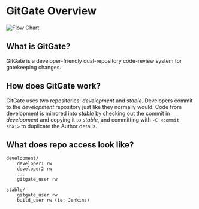 # GitGate Overview

![Flow Chart](http://gitgate.nullism.com/uploads/gitgate-flow-basic.png)

## What is GitGate? 

GitGate is a developer-friendly dual-repository code-review system for gatekeeping changes.

## How does GitGate work?

GitGate uses two repositories: *development* and *stable*. Developers commit to the *development* 
repository just like they normally would. Code from development is mirrored into *stable*
by checking out the commit in *development* and copying it to *stable*, and committing with `-C <commit sha1>` 
to duplicate the Author details. 

## What does repo access look like? 

    development/
        developer1 rw
        developer2 rw
        ...
        gitgate_user rw

    stable/
        gitgate_user rw
        build_user rw (ie: Jenkins)
